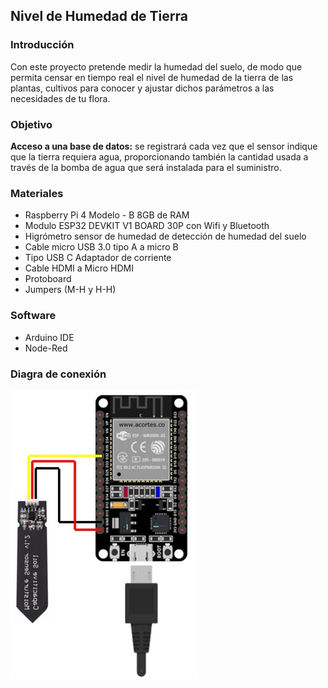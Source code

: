 ## Nivel de Humedad de Tierra 

### Introducción
Con este proyecto pretende medir la humedad del suelo, de modo que permita censar en tiempo real el nivel de humedad de la tierra de las plantas, cultivos para conocer y ajustar dichos parámetros a las necesidades de tu flora.

### Objetivo
**Acceso a una base de datos:** se registrará cada vez que el sensor indique que la tierra requiera agua, proporcionando también la cantidad usada a través de la bomba de agua que será instalada para el suministro.

### Materiales
- Raspberry Pi 4 Modelo - B 8GB de RAM
- Modulo ESP32 DEVKIT V1 BOARD 30P con Wifi y Bluetooth
- Higrómetro sensor de humedad de detección de humedad del suelo
- Cable micro USB 3.0 tipo A a micro B
- Tipo USB C Adaptador de corriente
- Cable HDMI a Micro HDMI
- Protoboard
- Jumpers (M-H y H-H)

### Software
- Arduino IDE
- Node-Red

### Diagra de conexión
![](https://github.com/Miguelcelaya97/Sistema_de_riego_inteligente_para_los_campos_de_cultivo/blob/main/imagenes/HumedadTierra.png)
